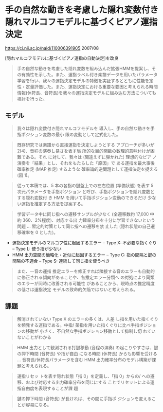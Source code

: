 # 手の自然な動きを考慮した隠れ変数付き隠れマルコフモデルに基づくピアノ運指決定

https://ci.nii.ac.jp/naid/110006391905
2007/08

[隠れマルコフモデルに基づくピアノ運指の自動決定]を改良

> 手の自然な動きを考慮した隠れ変数を組み込んだ拡張HMMを提案し、その有効性を示した。また、運指ラベル付き楽譜データを用いたパラメータ学習を行い、我々の運指決定モデルの特徴を実証するとともに性能を定性・定量評価した。また、運指決定における重要な要因と考えられる時間情報(休符長、音符長)を我々の運指決定モデルに組み込む方法についても検討を行った。

## モデル

> 我々は隠れ変数付き隠れマルコフモデルを
導入し、手の自然な動きを手指ポジション変数の最小
限の変動として定式化した。

> 既存研究では楽譜から直接運指を決定しようとする
アプローチが多いが2)4)、音程の演奏し易さを表す局
所的な目的関数の数理的意味付けが困難である。それ
に対して、我々は (間違えずに弾かれた) 理想的なピア
ノ演奏を「結果」とし、それをもたらした「原因」で
ある運指を最大事後確率推定 (MAP 推定) するような
確率論的逆問題として運指決定を捉える (図 1)。

> 従って本稿では、5 本の各指の鍵盤上での左右位置
(準備状態) を表す 5 次元パラメータを手指ポジション
と呼び、手指ポジションを隠れ変数とする隠れ変数付
き HMM を用いて手指ポジション変動のできるだけ
少ない運指を推定する方法を提案する。

> 学習データ中に同じ指への遷移サンプルが少なく
(全遷移数約 17,000 中約 360、2%程度)、対応する出
力確率分布を十分に学習できないという問題
...
暫定的対策として同じ指への遷移を禁
止した (隠れ状態の自己遷移確率を 0 とした)。

+ 運指決定モデルのマルコフ性に起因するエラー
  – Type X: 不必要な指くぐり
  – Type L: 使う指が少ない
+ HMM 出力空間の簡略化・近似に起因するエラー
  – Type C: 指の間隔と鍵の間隔の不適合
  – Type S: 連続して同じ指を使うべき

> また、一音の運指
推定エラーを修正すれば隣接する音のエラーも自動的
に修正される傾向があることや、各推定エラー分類へ
の対処により同類のエラーが同時に改善される可能性
があることから、現時点の推定精度の低さは運指決定
モデルの致命的欠陥ではないと考えられる。

## 課題

> 解消されていない Type X のエラーの多くは、人差
し指を用いた指くぐりを頻発する運指である。中指/
薬指を用いた指くぐりに比べ手指ポジションの移動が
小さく、不自然な手指ポジション移動として抑制し切
れていないことがわかる

> HMM 出力として観測される打鍵移動 (音程の演奏)
の起こりやすさは、鍵の押下時間 (音符長) や指が自由
になる時間 (休符長) からも影響を受ける
...
音符長/休符長パラメータを含む HMM
出力確率分布のモデル構築が課題と考えられる。

> 運指リセッ
トを表す隠れ状態「指 0」を定義し、「指 0」からの/
への遷移、および対応する出力確率分布を同じにする
ことでリセットによる運指自由度を表現することが課
題

> 鍵の押下時間 (音符長) が長ければ、その間に手指ポ
ジションを変えることが容易になる。

